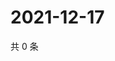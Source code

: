 # 2021-12-17

共 0 条

<!-- BEGIN WEIBO -->
<!-- 最后更新时间 Fri Dec 17 2021 19:10:43 GMT+0800 (China Standard Time) -->

<!-- END WEIBO -->
